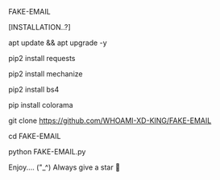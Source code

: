 FAKE-EMAIL

[INSTALLATION..?]

apt update && apt upgrade -y

pip2 install requests

pip2 install mechanize

pip2 install bs4

pip install colorama

git clone https://github.com/WHOAMI-XD-KING/FAKE-EMAIL

cd FAKE-EMAIL

python FAKE-EMAIL.py

Enjoy.... ("_^)
Always give a star 🌟
